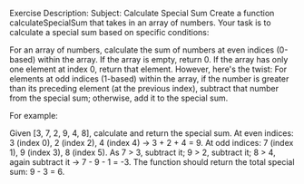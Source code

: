 Exercise Description: Subject: Calculate Special Sum
Create a function calculateSpecialSum that takes in an array of numbers. Your task is to calculate a special sum based on specific conditions:

For an array of numbers, calculate the sum of numbers at even indices (0-based) within the array.
If the array is empty, return 0.
If the array has only one element at index 0, return that element.
However, here's the twist: For elements at odd indices (1-based) within the array, if the number is greater than its preceding element (at the previous index), subtract that number from the special sum; otherwise, add it to the special sum.

For example:

Given [3, 7, 2, 9, 4, 8], calculate and return the special sum.
At even indices: 3 (index 0), 2 (index 2), 4 (index 4) → 3 + 2 + 4 = 9.
At odd indices: 7 (index 1), 9 (index 3), 8 (index 5). As 7 > 3, subtract it; 9 > 2, subtract it; 8 > 4, again subtract it → 7 - 9 - 1 = -3.
The function should return the total special sum: 9 - 3 = 6.